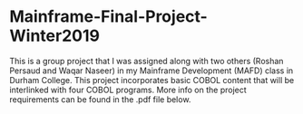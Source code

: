 # Mainframe-Final-Project-Winter2019
This is a group project that I was assigned along with two others (Roshan Persaud and Waqar Naseer) in my Mainframe Development (MAFD) class in Durham College. This project incorporates basic COBOL content that will be interlinked with four COBOL programs. More info on the project requirements can be found in the .pdf file below.
